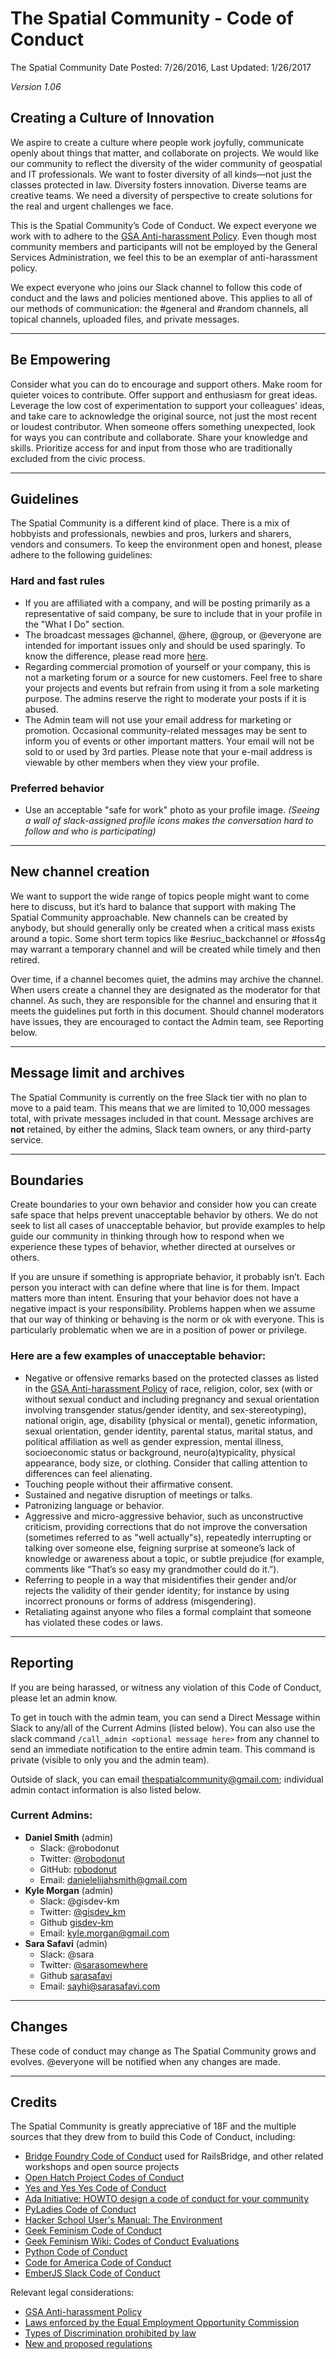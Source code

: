 # The Spatial Community - Code of Conduct

The Spatial Community
Date Posted: 7/26/2016, Last Updated: 1/26/2017

_Version 1.06_

## Creating a Culture of Innovation
We aspire to create a culture where people work joyfully, communicate openly about things that matter, and collaborate on projects. We would like our community to reflect the diversity of the wider community of geospatial and IT professionals. We want to foster diversity of all kinds—not just the classes protected in law. Diversity fosters innovation. Diverse teams are creative teams. We need a diversity of perspective to create solutions for the real and urgent challenges we face.

This is the Spatial Community’s Code of Conduct. We expect everyone we work with to adhere to the [GSA Anti-harassment Policy](http://www.gsa.gov/portal/directive/d0/content/512516). Even though most community members and participants will not be employed by the General Services Administration, we feel this to be an exemplar of anti-harassment policy.

We expect everyone who joins our Slack channel to follow this code of conduct and the laws and policies mentioned above. This applies to all of our methods of communication: the #general and #random channels, all topical channels, uploaded files, and private messages.

----

## Be Empowering

Consider what you can do to encourage and support others. Make room for quieter voices to contribute. Offer support and enthusiasm for great ideas. Leverage the low cost of experimentation to support your colleagues' ideas, and take care to acknowledge the original source, not just the most recent or loudest contributor. When someone offers something unexpected, look for ways you can contribute and collaborate. Share your knowledge and skills. Prioritize access for and input from those who are traditionally excluded from the civic process.

----

## Guidelines
The Spatial Community is a different kind of place. There is a mix of hobbyists and professionals, newbies and pros, lurkers and sharers, vendors and consumers. To keep the environment open and honest, please adhere to the following guidelines:

### Hard and fast rules
* If you are affiliated with a company, and will be posting primarily as a representative of said company, be sure to include that in your profile in the "What I Do" section.
* The broadcast messages @channel, @here, @group, or @everyone are intended for important issues only and should be used sparingly. To know the difference, please read more [here](https://get.slack.help/hc/en-us/articles/202009646-Making-announcements).
* Regarding commercial promotion of yourself or your company, this is not a marketing forum or a source for new customers. Feel free to share your projects and events but refrain from using it from a sole marketing purpose.  The admins reserve the right to moderate your posts if it is abused.
* The Admin team will not use your email address for marketing or promotion. Occasional community-related messages may be sent to inform you of events or other important matters. Your email will not be sold to or used by 3rd parties. Please note that your e-mail address is viewable by other members when they view your profile.

### Preferred behavior
* Use an acceptable "safe for work" photo as your profile image. _(Seeing a wall of slack-assigned profile icons makes the conversation hard to follow and who is participating)_


----

## New channel creation

We want to support the wide range of topics people might want to come here to discuss, but it’s hard to balance that support with making The Spatial Community approachable. New channels can be created by anybody, but should generally only be created when a critical mass exists around a topic. Some short term topics like #esriuc_backchannel or #foss4g may warrant a temporary channel and will be created while timely and then retired.

Over time, if a channel becomes quiet, the admins may archive the channel.
When users create a channel they are designated as the moderator for that channel. As such, they are responsible for the channel and ensuring that it meets the guidelines put forth in this document. Should channel moderators have issues, they are encouraged to contact the Admin team, see Reporting below.

----

## Message limit and archives
The Spatial Community is currently on the free Slack tier with no plan to move to a paid team. This means that we are limited to 10,000 messages total, with private messages included in that count. Message archives are **not** retained, by either the admins, Slack team owners, or any third-party service.

----

## Boundaries

Create boundaries to your own behavior and consider how you can create safe space that helps prevent unacceptable behavior by others. We do not seek to list all cases of unacceptable behavior, but provide examples to help guide our community in thinking through how to respond when we experience these types of behavior, whether directed at ourselves or others.

If you are unsure if something is appropriate behavior, it probably isn’t. Each person you interact with can define where that line is for them. Impact matters more than intent. Ensuring that your behavior does not have a negative impact is your responsibility. Problems happen when we assume that our way of thinking or behaving is the norm or ok with everyone. This is particularly problematic when we are in a position of power or privilege.

### Here are a few examples of unacceptable behavior:

* Negative or offensive remarks based on the protected classes as listed in the [GSA Anti-harassment Policy](http://www.gsa.gov/portal/directive/d0/content/512516) of race, religion, color, sex (with or without sexual conduct and including pregnancy and sexual orientation involving transgender status/gender identity, and sex-stereotyping), national origin, age, disability (physical or mental), genetic information, sexual orientation, gender identity, parental status, marital status, and political affiliation as well as gender expression, mental illness, socioeconomic status or background, neuro(a)typicality, physical appearance, body size, or clothing. Consider that calling attention to differences can feel alienating.
* Touching people without their affirmative consent.
* Sustained and negative disruption of meetings or talks.
* Patronizing language or behavior.
* Aggressive and micro-aggressive behavior, such as unconstructive criticism, providing corrections that do not improve the conversation (sometimes referred to as "well actually"s), repeatedly interrupting or talking over someone else, feigning surprise at someone’s lack of knowledge or awareness about a topic, or subtle prejudice (for example, comments like “That’s so easy my grandmother could do it.”).
* Referring to people in a way that misidentifies their gender and/or rejects the validity of their gender identity; for instance by using incorrect pronouns or forms of address (misgendering).
* Retaliating against anyone who files a formal complaint that someone has violated these codes or laws.

----

## Reporting

If you are being harassed, or witness any violation of this Code of Conduct, please let an admin know.

To get in touch with the admin team, you can send a Direct Message within Slack to any/all of the Current Admins (listed below). You can also use the slack command `/call_admin <optional message here>` from any channel to send an immediate notification to the entire admin team. This command is private (visible to only you and the admin team).

Outside of slack, you can email thespatialcommunity@gmail.com; individual admin contact information is also listed below. 

### Current Admins:
* **Daniel Smith** (admin)
    * Slack: @robodonut
    * Twitter: [@robodonut](https://twitter.com/robodonut)
    * GitHub: [robodonut](https://github.com/robodonut)
    * Email: danielelijahsmith@gmail.com
* **Kyle Morgan** (admin)
    * Slack: @gisdev-km
    * Twitter: [@gisdev_km](https://twitter.com/gisdev_km)
    * Github [gisdev-km](https://github.com/gisdev-km)
    * Email: kyle.morgan@gmail.com
* **Sara Safavi** (admin)
    * Slack: @sara
    * Twitter: [@sarasomewhere](https://twitter.com/sarasomewhere)
    * Github [sarasafavi](https://github.com/sarasafavi)
    * Email: sayhi@sarasafavi.com

----

## Changes

These code of conduct may change as The Spatial Community grows and evolves. @everyone will be notified when any changes are made.

----

## Credits
 
The Spatial Community is greatly appreciative of 18F and the multiple sources that they drew from to build this Code of Conduct, including:

* [Bridge Foundry Code of Conduct](http://bridgefoundry.org/code-of-conduct/) used for RailsBridge, and other related workshops and open source projects
* [Open Hatch Project Codes of Conduct](https://openhatch.org/wiki/Project_codes_of_conduct)
* [Yes and Yes Yes Code of Conduct](http://yesandyesyes.com/code-of-conduct)
* [Ada Initiative: HOWTO design a code of conduct for your community](http://adainitiative.org/2014/02/howto-design-a-code-of-conduct-for-your-community/)
* [PyLadies Code of Conduct](http://www.pyladies.com/CodeOfConduct/)
* [Hacker School User's Manual: The Environment](https://www.hackerschool.com/manual#sec-environment)
* [Geek Feminism Code of Conduct](http://geekfeminism.org/about/code-of-conduct/)
* [Geek Feminism Wiki: Codes of Conduct Evaluations](http://geekfeminism.wikia.com/wiki/Code_of_conduct)
* [Python Code of Conduct](https://www.python.org/psf/codeofconduct/)
* [Code for America Code of Conduct](https://github.com/codeforamerica/codeofconduct)
* [EmberJS Slack Code of Conduct](https://github.com/cromwellryan/embercommunity-slack-guidelines)

Relevant legal considerations:

* [GSA Anti-harassment Policy](http://www.gsa.gov/portal/directive/d0/content/512516)
* [Laws enforced by the Equal Employment Opportunity Commission](http://www.eeoc.gov/laws/statutes/index.cfm)
* [Types of Discrimination prohibited by law](http://www.eeoc.gov/laws/types/)
* [New and proposed regulations](http://www.eeoc.gov/laws/regulations/index.cfm)
 